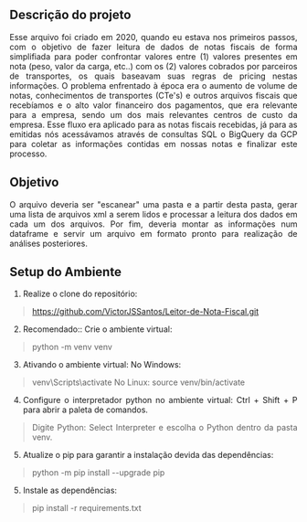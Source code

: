 <div align="justify">

## Descrição do projeto

Esse arquivo foi criado em 2020, quando eu estava nos primeiros passos, com o objetivo de fazer leitura de dados de notas fiscais de forma simplifiada para poder confrontar valores entre (1) valores presentes em nota (peso, valor da carga, etc..) com os (2) valores cobrados por parceiros de transportes, os quais baseavam suas regras de pricing nestas informações. O problema enfrentado à época era o aumento de volume de notas, conhecimentos de transportes (CTe's) e outros arquivos fiscais que recebíamos e o alto valor financeiro dos pagamentos, que era relevante para a empresa, sendo um dos mais relevantes centros de custo da empresa.
Esse fluxo era aplicado para as notas fiscais recebidas, já para as emitidas nós acessávamos através de consultas SQL o BigQuery da GCP para coletar as informações contidas em nossas notas e finalizar este processo.

## Objetivo

O arquivo deveria ser "escanear" uma pasta e a partir desta pasta, gerar uma lista de arquivos xml a serem lidos e processar a leitura dos dados em cada um dos arquivos. Por fim, deveria montar as informações num dataframe e servir um arquivo em formato pronto para realização de análises posteriores.

## Setup do Ambiente

1. Realize o clone do repositório:
  > https://github.com/VictorJSSantos/Leitor-de-Nota-Fiscal.git

2. Recomendado:: Crie o ambiente virtual: 
  > python -m venv venv

3. Ativando o ambiente virtual: 
No Windows:
  > venv\Scripts\activate
No Linux:
  > source venv/bin/activate

4. Configure o interpretador python no ambiente virtual:
Ctrl + Shift + P para abrir a paleta de comandos.
  > Digite Python: Select Interpreter e escolha o Python dentro da pasta venv.

5. Atualize o pip para garantir a instalação devida das dependências:
  > python -m pip install --upgrade pip

5. Instale as dependências:
  > pip install -r requirements.txt



</div>

